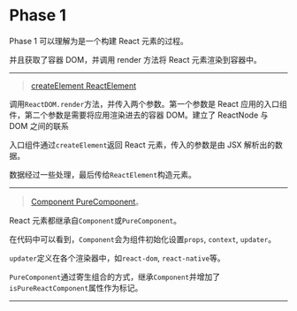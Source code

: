 # Phase 1

Phase 1 可以理解为是一个构建 React 元素的过程。

并且获取了容器 DOM，并调用 render 方法将 React 元素渲染到容器中。

---

> [createElement ReactElement](../ReactElement.md)

调用`ReactDOM.render`方法，并传入两个参数。第一个参数是 React 应用的入口组件，第二个参数是需要将应用渲染进去的容器 DOM。建立了 ReactNode 与 DOM 之间的联系

入口组件通过`createElement`返回 React 元素，传入的参数是由 JSX 解析出的数据。

数据经过一些处理，最后传给`ReactElement`构造元素。

---

> [Component PureComponent](../ReactBaseClasses.md)。

React 元素都继承自`Component`或`PureComponent`。

在代码中可以看到，`Component`会为组件初始化设置`props`, `context`, `updater`。

`updater`定义在各个渲染器中，如`react-dom`, `react-native`等。

`PureComponent`通过寄生组合的方式，继承`Component`并增加了`isPureReactComponent`属性作为标记。

---
